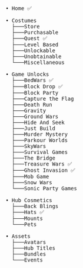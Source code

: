 <pre>• Home ✅

• Costumes
  ├───Store
  ├───Purchasable
  ├───Quest ✅
  ├───Level Based
  ├───Unlockable
  ├───Unobtainable
  └───Miscellaneous

• Game Unlocks
  ├───BedWars ✅
  ├───Block Drop ✅
  ├───Block Party
  ├───Capture the Flag
  ├───Death Run
  ├───Gravity
  ├───Ground Wars
  ├───Hide And Seek
  ├───Just Build
  ├───Murder Mystery
  ├───Parkour Worlds
  ├───SkyWars
  ├───Survival Games
  ├───The Bridge
  ├───Treasure Wars ✅
  ├───Ghost Invasion ✅
  ├───Mob Game
  ├───Snow Wars
  └───Sonic Party Games

• Hub Cosmetics
  ├───Back Blings
  ├───Hats ✅
  ├───Mounts
  └───Pets

• Assets
  ├───Avatars
  ├───Hub Titles
  ├───Bundles
  └───Events</pre>
